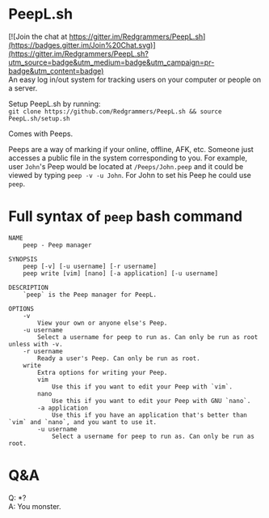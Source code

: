 # PeepL.sh
[![Join the chat at https://gitter.im/Redgrammers/PeepL.sh](https://badges.gitter.im/Join%20Chat.svg)](https://gitter.im/Redgrammers/PeepL.sh?utm_source=badge&utm_medium=badge&utm_campaign=pr-badge&utm_content=badge)<br/>
An easy log in/out system for tracking users on your computer or people on a server.

Setup PeepL.sh by running:<br/>
`git clone https://github.com/Redgrammers/PeepL.sh && source PeepL.sh/setup.sh`

Comes with Peeps.

Peeps are a way of marking if your online, offline, AFK, etc. Someone just accesses a public file in the system corresponding to you. For example, user `John`'s Peep would be located at `/Peeps/John.peep` and it could be viewed by typing `peep -v -u John`. For John to set his Peep he could use `peep`.

# Full syntax of `peep` bash command
```
NAME
	peep - Peep manager

SYNOPSIS
	peep [-v] [-u username] [-r username]
	peep write [vim] [nano] [-a application] [-u username]

DESCRIPTION
	`peep` is the Peep manager for PeepL.

OPTIONS
	-v
		View your own or anyone else's Peep.
	-u username
		Select a username for peep to run as. Can only be run as root unless with -v.
	-r username
		Ready a user's Peep. Can only be run as root.
	write
		Extra options for writing your Peep.
		vim
			Use this if you want to edit your Peep with `vim`.
		nano
			Use this if you want to edit your Peep with GNU `nano`.
		-a application
			Use this if you have an application that's better than `vim` and `nano`, and you want to use it.
		-u username
			Select a username for peep to run as. Can only be run as root.
```

# Q&A
Q: *?<br/>
A: You monster.

